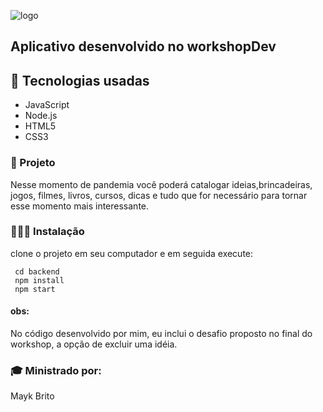 ![logo](https://user-images.githubusercontent.com/58996814/77831864-73891300-7110-11ea-959f-13ba58b76021.png)

## Aplicativo desenvolvido no workshopDev</h2>
  
## 🚀 Tecnologias usadas
  
<ul>
<li>JavaScript</li> 
<li>Node.js</li> 
<li>HTML5</li> 
<li>CSS3</li> 
</ul>
  
### 📘 Projeto
Nesse momento de pandemia você poderá catalogar ideias,brincadeiras, jogos, filmes, 
livros, cursos, dicas e tudo que for necessário para tornar 
esse momento mais interessante.

### 👨🏻‍💻 Instalação

clone o projeto em seu computador e em seguida execute:

```
 cd backend
 npm install
 npm start
```

#### obs:
No código desenvolvido por mim, eu inclui o desafio proposto no final do workshop, a opção
de excluir uma idéia.

### 🎓 Ministrado por:</h3>
Mayk Brito
